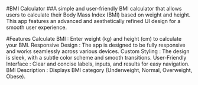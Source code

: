 #BMI Calculator
##A simple and user-friendly BMI calculator that allows users to calculate their Body Mass Index (BMI) based on weight and height. This app features an advanced and aesthetically refined UI design for a smooth user experience.

#Features
Calculate BMI : Enter weight (kg) and height (cm) to calculate your BMI.
Responsive Design : The app is designed to be fully responsive and works seamlessly across various devices.
Custom Styling : The design is sleek, with a subtle color scheme and smooth transitions.
User-Friendly Interface : Clear and concise labels, inputs, and results for easy navigation.
BMI Description : Displays BMI category (Underweight, Normal, Overweight, Obese).
